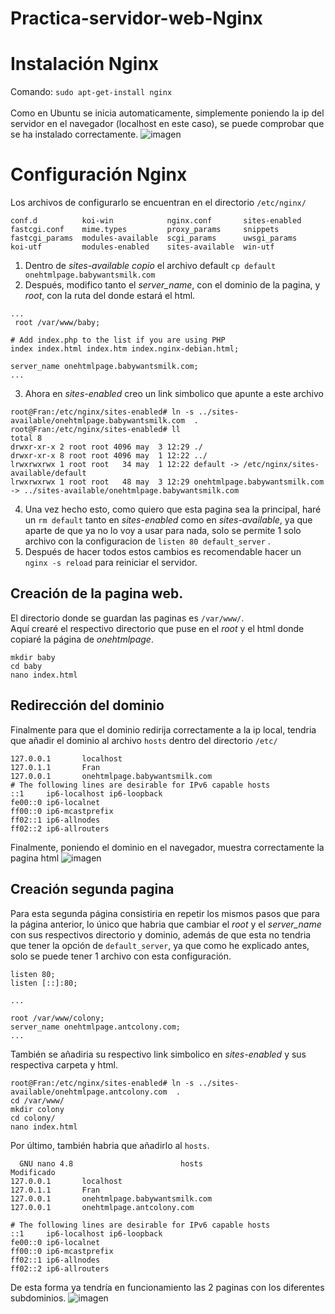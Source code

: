 # Practica-servidor-web-Nginx

# Instalación Nginx
Comando: ```sudo apt-get-install nginx``` <br> <br>
Como en Ubuntu se inicia automaticamente, simplemente poniendo la ip del servidor en el navegador (localhost en este caso), se puede comprobar que se ha instalado correctamente. 
![imagen](https://user-images.githubusercontent.com/91600940/166141928-8765504d-e54a-43fd-b92b-1451cca5b83f.png)

# Configuración Nginx
Los archivos de configurarlo se encuentran en el directorio ```/etc/nginx/```
```
conf.d          koi-win            nginx.conf       sites-enabled
fastcgi.conf    mime.types         proxy_params     snippets
fastcgi_params  modules-available  scgi_params      uwsgi_params
koi-utf         modules-enabled    sites-available  win-utf

```
1. Dentro de *sites-available copio* el archivo default ```cp default onehtmlpage.babywantsmilk.com ```
2. Después, modifico tanto el *server_name*, con el dominio de la pagina, y *root*, con la ruta del donde estará el html. <br>
```
...
 root /var/www/baby;

# Add index.php to the list if you are using PHP
index index.html index.htm index.nginx-debian.html;

server_name onehtmlpage.babywantsmilk.com;
...
```
3. Ahora en *sites-enabled* creo un link simbolico que apunte a este archivo
```
root@Fran:/etc/nginx/sites-enabled# ln -s ../sites-available/onehtmlpage.babywantsmilk.com  .
root@Fran:/etc/nginx/sites-enabled# ll
total 8
drwxr-xr-x 2 root root 4096 may  3 12:29 ./
drwxr-xr-x 8 root root 4096 may  1 12:22 ../
lrwxrwxrwx 1 root root   34 may  1 12:22 default -> /etc/nginx/sites-available/default
lrwxrwxrwx 1 root root   48 may  3 12:29 onehtmlpage.babywantsmilk.com -> ../sites-available/onehtmlpage.babywantsmilk.com

```
4. Una vez hecho esto, como quiero que esta pagina sea la principal, haré un ```rm default``` tanto en *sites-enabled* como en *sites-available*, ya que aparte de que ya no lo voy a usar para nada, solo se permite 1 solo archivo con la configuracion de ```listen 80 default_server``` .
5. Después de hacer todos estos cambios es recomendable hacer un ```nginx -s reload``` para reiniciar el servidor.

## Creación de la pagina web.
El directorio donde se guardan las paginas es ```/var/www/```. <br>
Aquí crearé el respectivo directorio que puse en el *root* y el html donde copiaré la página de *onehtmlpage*.
```
mkdir baby
cd baby
nano index.html
```

## Redirección del dominio
Finalmente para que el dominio redirija correctamente a la ip local, tendria que añadir el dominio al archivo ```hosts``` dentro del directorio ```/etc/```
```
127.0.0.1       localhost
127.0.1.1       Fran
127.0.0.1       onehtmlpage.babywantsmilk.com
# The following lines are desirable for IPv6 capable hosts
::1     ip6-localhost ip6-loopback
fe00::0 ip6-localnet
ff00::0 ip6-mcastprefix
ff02::1 ip6-allnodes
ff02::2 ip6-allrouters
```
Finalmente, poniendo el dominio en el navegador, muestra correctamente la pagina html
![imagen](https://user-images.githubusercontent.com/91600940/166503671-35f715cc-4402-42af-b6da-7921e2cae675.png)


## Creación segunda pagina
Para esta segunda página consistiria en repetir los mismos pasos que para la página anterior, lo único que habria que cambiar el *root* y el *server_name* con sus respectivos directorio y dominio, además de que esta no tendria que tener la opción de ```default_server```, ya que como he explicado antes, solo se puede tener 1 archivo con esta configuración.
```
listen 80;
listen [::]:80;

...

root /var/www/colony;
server_name onehtmlpage.antcolony.com;
...
```
También se añadiria su respectivo link simbolico en *sites-enabled* y sus respectiva carpeta y html.
```
root@Fran:/etc/nginx/sites-enabled# ln -s ../sites-available/onehtmlpage.antcolony.com  .
cd /var/www/
mkdir colony
cd colony/
nano index.html
```
Por último, también habria que añadirlo al ```hosts```.
```
  GNU nano 4.8                        hosts                         Modificado  
127.0.0.1       localhost
127.0.1.1       Fran
127.0.0.1       onehtmlpage.babywantsmilk.com
127.0.0.1       onehtmlpage.antcolony.com

# The following lines are desirable for IPv6 capable hosts
::1     ip6-localhost ip6-loopback
fe00::0 ip6-localnet
ff00::0 ip6-mcastprefix
ff02::1 ip6-allnodes
ff02::2 ip6-allrouters
```
De esta forma ya tendría en funcionamiento las 2 paginas con los diferentes subdominios.
![imagen](https://user-images.githubusercontent.com/91600940/166507495-5bde98b6-faac-45ec-9f33-790d09d72830.png)
